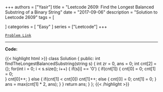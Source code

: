 
+++
authors = ["Yasir"]
title = "Leetcode 2609: Find the Longest Balanced Substring of a Binary String"
date = "2017-09-06"
description = "Solution to Leetcode 2609"
tags = [
    
]
categories = [
    "Easy"
]
series = ["Leetcode"]
+++



[`Problem Link`](https://leetcode.com/problems/find-the-longest-balanced-substring-of-a-binary-string/description/)

---

**Code:**

{{< highlight html >}}
class Solution {
public:
    int findTheLongestBalancedSubstring(string s) {
        int zr = 0, ans = 0;
        int cnt[2] = {};
        for(int i = 0; i < s.size(); i++) {
            if(s[i] == '0') {
                if(cnt[1]) {
                    cnt[0] = 0;
                    cnt[1] = 0;                    
                }
                cnt[0]++;
            } else {
                if(cnt[1] < cnt[0]) cnt[1]++;
                else {
                    cnt[0] = 0;
                    cnt[1] = 0;
                }
                ans = max(cnt[1] * 2, ans);
            }
        }
        return ans;
    }
};
{{< /highlight >}}

